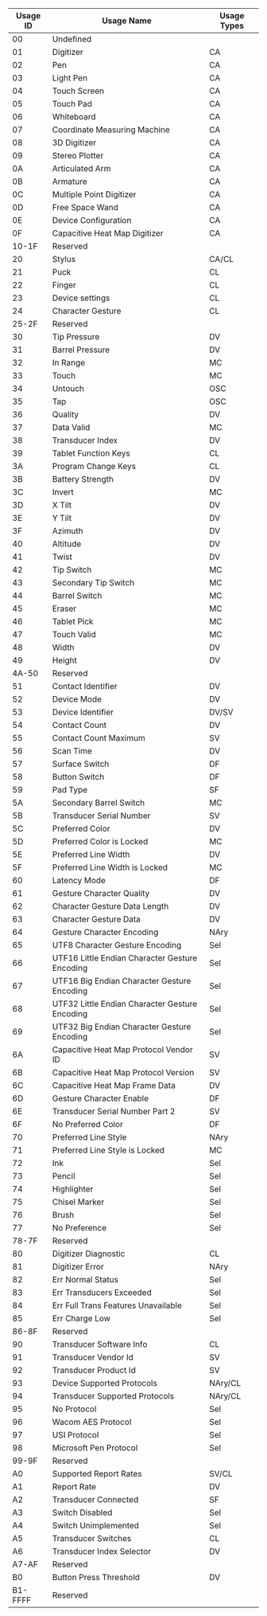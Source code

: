 | Usage ID | Usage Name                                     | Usage Types |
|----------|------------------------------------------------|-------------|
| 00       | Undefined                                      |             |
| 01       | Digitizer                                      | CA          |
| 02       | Pen                                            | CA          |
| 03       | Light  Pen                                     | CA          |
| 04       | Touch  Screen                                  | CA          |
| 05       | Touch  Pad                                     | CA          |
| 06       | Whiteboard                                     | CA          |
| 07       | Coordinate  Measuring  Machine                 | CA          |
| 08       | 3D  Digitizer                                  | CA          |
| 09       | Stereo  Plotter                                | CA          |
| 0A       | Articulated  Arm                               | CA          |
| 0B       | Armature                                       | CA          |
| 0C       | Multiple  Point  Digitizer                     | CA          |
| 0D       | Free  Space  Wand                              | CA          |
| 0E       | Device  Configuration                          | CA          |
| 0F       | Capacitive  Heat  Map  Digitizer               | CA          |
| 10-1F    | Reserved                                       |             |
| 20       | Stylus                                         | CA/CL       |
| 21       | Puck                                           | CL          |
| 22       | Finger                                         | CL          |
| 23       | Device  settings                               | CL          |
| 24       | Character  Gesture                             | CL          |
| 25-2F    | Reserved                                       |             |
| 30       | Tip Pressure                                   | DV          |
| 31       | Barrel Pressure                                | DV          |
| 32       | In Range                                       | MC          |
| 33       | Touch                                          | MC          |
| 34       | Untouch                                        | OSC         |
| 35       | Tap                                            | OSC         |
| 36       | Quality                                        | DV          |
| 37       | Data Valid                                     | MC          |
| 38       | Transducer Index                               | DV          |
| 39       | Tablet  Function  Keys                         | CL          |
| 3A       | Program  Change  Keys                          | CL          |
| 3B       | Battery Strength                               | DV          |
| 3C       | Invert                                         | MC          |
| 3D       | X Tilt                                         | DV          |
| 3E       | Y Tilt                                         | DV          |
| 3F       | Azimuth                                        | DV          |
| 40       | Altitude                                       | DV          |
| 41       | Twist                                          | DV          |
| 42       | Tip Switch                                     | MC          |
| 43       | Secondary Tip Switch                           | MC          |
| 44       | Barrel Switch                                  | MC          |
| 45       | Eraser                                         | MC          |
| 46       | Tablet Pick                                    | MC          |
| 47       | Touch Valid                                    | MC          |
| 48       | Width                                          | DV          |
| 49       | Height                                         | DV          |
| 4A-50    | Reserved                                       |             |
| 51       | Contact Identifier                             | DV          |
| 52       | Device Mode                                    | DV          |
| 53       | Device Identifier                              | DV/SV       |
| 54       | Contact Count                                  | DV          |
| 55       | Contact Count Maximum                          | SV          |
| 56       | Scan Time                                      | DV          |
| 57       | Surface Switch                                 | DF          |
| 58       | Button Switch                                  | DF          |
| 59       | Pad Type                                       | SF          |
| 5A       | Secondary Barrel Switch                        | MC          |
| 5B       | Transducer Serial Number                       | SV          |
| 5C       | Preferred Color                                | DV          |
| 5D       | Preferred Color is Locked                      | MC          |
| 5E       | Preferred Line Width                           | DV          |
| 5F       | Preferred Line Width is Locked                 | MC          |
| 60       | Latency Mode                                   | DF          |
| 61       | Gesture Character Quality                      | DV          |
| 62       | Character Gesture Data Length                  | DV          |
| 63       | Character Gesture Data                         | DV          |
| 64       | Gesture  Character  Encoding                   | NAry        |
| 65       | UTF8 Character Gesture Encoding                | Sel         |
| 66       | UTF16 Little Endian Character Gesture Encoding | Sel         |
| 67       | UTF16 Big Endian Character Gesture Encoding    | Sel         |
| 68       | UTF32 Little Endian Character Gesture Encoding | Sel         |
| 69       | UTF32 Big Endian Character Gesture Encoding    | Sel         |
| 6A       | Capacitive Heat Map Protocol Vendor ID         | SV          |
| 6B       | Capacitive Heat Map Protocol Version           | SV          |
| 6C       | Capacitive Heat Map Frame Data                 | DV          |
| 6D       | Gesture Character Enable                       | DF          |
| 6E       | Transducer Serial Number Part 2                | SV          |
| 6F       | No Preferred Color                             | DF          |
| 70       | Preferred  Line  Style                         | NAry        |
| 71       | Preferred Line Style is Locked                 | MC          |
| 72       | Ink                                            | Sel         |
| 73       | Pencil                                         | Sel         |
| 74       | Highlighter                                    | Sel         |
| 75       | Chisel Marker                                  | Sel         |
| 76       | Brush                                          | Sel         |
| 77       | No Preference                                  | Sel         |
| 78-7F    | Reserved                                       |             |
| 80       | Digitizer  Diagnostic                          | CL          |
| 81       | Digitizer  Error                               | NAry        |
| 82       | Err Normal Status                              | Sel         |
| 83       | Err Transducers Exceeded                       | Sel         |
| 84       | Err Full Trans Features Unavailable            | Sel         |
| 85       | Err Charge Low                                 | Sel         |
| 86-8F    | Reserved                                       |             |
| 90       | Transducer  Software  Info                     | CL          |
| 91       | Transducer Vendor Id                           | SV          |
| 92       | Transducer Product Id                          | SV          |
| 93       | Device  Supported  Protocols                   | NAry/CL     |
| 94       | Transducer  Supported  Protocols               | NAry/CL     |
| 95       | No Protocol                                    | Sel         |
| 96       | Wacom AES Protocol                             | Sel         |
| 97       | USI Protocol                                   | Sel         |
| 98       | Microsoft Pen Protocol                         | Sel         |
| 99-9F    | Reserved                                       |             |
| A0       | Supported  Report  Rates                       | SV/CL       |
| A1       | Report Rate                                    | DV          |
| A2       | Transducer Connected                           | SF          |
| A3       | Switch Disabled                                | Sel         |
| A4       | Switch Unimplemented                           | Sel         |
| A5       | Transducer  Switches                           | CL          |
| A6       | Transducer Index Selector                      | DV          |
| A7-AF    | Reserved                                       |             |
| B0       | Button Press Threshold                         | DV          |
| B1-FFFF  | Reserved                                       |             |
